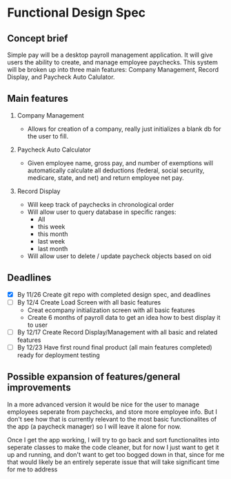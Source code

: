 # Functional Design Spec

## Concept brief

<p>Simple pay will be a desktop payroll management application. It will give users the ability to create, and manage employee paychecks. This system will be broken up into three main features: Company Management, Record Display, and Paycheck Auto Calulator.</p>

## Main features

1. Company Management
    - Allows for creation of a company, really just initializes a blank db for the user to fill.

2. Paycheck Auto Calculator
    - Given employee name, gross pay, and number of exemptions will automatically calculate all deductions (federal, social security, medicare, state, and net) and return employee net pay.

3. Record Display
    - Will keep track of paychecks in chronological order
    - Will allow user to query database in specific ranges:
        - All
        - this week
        - this month
        - last week
        - last month
    - Will allow user to delete / update paycheck objects based on oid

## Deadlines

- [x] By 11/26 Create git repo with completed design spec, and deadlines
- [ ] By 12/4 Create Load Screen with all basic features
    - Creat ecompany initialization screen with all basic features
    - Create 6 months of payroll data to get an idea how to best display it to user
- [ ] By 12/17 Create Record Display/Management with all basic and related features
- [ ] By 12/23 Have first round final product (all main features completed) ready for deployment testing

## Possible expansion of features/general improvements

<p>In a more advanced version it would be nice for the user to manage employees seperate from paychecks, and store more employee info. But I don't see how that is currently relevant to the most basic functionalites of the app (a paycheck manager) so I will leave it alone for now.</p>

<p>Once I get the app working, I will try to go back and sort functionalites into seperate classes to make the code cleaner, but for now I just want to get it up and running, and don't want to get too bogged down in that, since for me that would likely be an entirely seperate issue that will take significant time for me to address</p>

